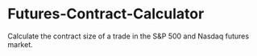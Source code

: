 # Futures-Contract-Calculator
Calculate the contract size of a trade in the S&amp;P 500 and Nasdaq futures market.
